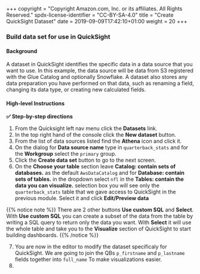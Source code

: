 +++
copyright = "Copyright Amazon.com, Inc. or its affiliates. All Rights Reserved."
spdx-license-identifier = "CC-BY-SA-4.0"
title = "Create QuickSight Dataset"
date = 2019-09-09T17:42:10+01:00
weight = 20
+++

### Build data set for use in QuickSight

#### Background
A dataset in QuickSight identifies the specific data in a data source that you want to use. In this example, the data source will be data from S3 registered with the Glue Catalog and optionally Snowflake. A dataset also stores any data preparation you have performed on that data, such as renaming a field, changing its data type, or creating new calculated fields. 

#### High-level Instructions



**:white_check_mark: Step-by-step directions**

1. From the Quicksight left nav menu click the **Datasets** link.
2. In the top right hand of the console click the **New dataset** button.
3. From the list of data sources listed find the **Athena** icon and click it.
4. On the dialog for **Data source name** type in `quarterback_stats` and for the **Workgroup** select the `primary` group.
5. Click the **Create data set** button to go to the next screen.
6. On the **Choose your table** section leave **Catalog: contain sets of databases.** as the default `AwsDataCatalog` and for **Database: contain sets of tables.** in the dropdown select `nfl` in the **Tables: contain the data you can visualize.** selection box you will see only the `quarterback_stats` table that we gave access to QuickSight in the previous module. Select it and click **Edit/Preview data**

{{% notice note %}}
There are 2 other buttons **Use custom SQL** and **Select**. With **Use custom SQL** you can create a subset of the data from the table by writing a SQL query to return only the data you want. With **Select** it will use the whole table and take you to the **Visualize** section of QuickSight to start building dashboards.
{{% /notice %}}

7. You are now in the editor to modify the dataset specificaly for QuickSight. We are going to join the QBs `p_firstname` and `p_lastname` fields together into `full_name` To make visualizations easier.
8. 
